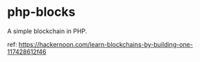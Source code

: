 # php-blocks

A simple blockchain in PHP.

ref: https://hackernoon.com/learn-blockchains-by-building-one-117428612f46
